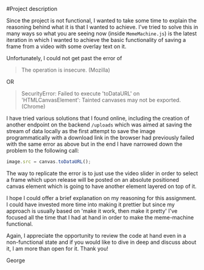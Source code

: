 #Project description

Since the project is not functional, I wanted to take some time to explain the reasoning behind what it is
that I wanted to achieve. I've tried to solve this in many ways so what you are seeing now (inside `MemeMachine.js`) is
the latest iteration in which I wanted to achieve the basic functionality of saving a frame from a video with some
overlay text on it.

Unfortunately, I could not get past the error of 
> The operation is insecure. (Mozilla)
 
OR

> SecurityError: Failed to execute 'toDataURL' on 'HTMLCanvasElement': Tainted canvases may not be exported. (Chrome)

I have tried various solutions that I found online, including the creation of another endpoint on the backend
`/uploads` which was aimed at saving the stream of data locally as the first attempt to save the
image programmatically with a download link in the browser had previously failed with the same error as above
but in the end I have narrowed down the problem to the following call:

```javascript 1.8
image.src = canvas.toDataURL();
```

The way to replicate the error is to just use the video slider in order to select a frame which upon release
will be posted on an absolute positioned canvas element which is going to have another element layered
on top of it.

I hope I could offer a brief explanation on my reasoning for this assignment. I could have invested more time into
making it prettier but since my approach is usually based on 'make it work, then make it pretty' I've focused
all the time that I had at hand in order to make the meme-machine functional.

Again, I appreciate the opportunity to review the code at hand even in a non-functional state and if
you would like to dive in deep and discuss about it, I am more than open for it. Thank you!

George
